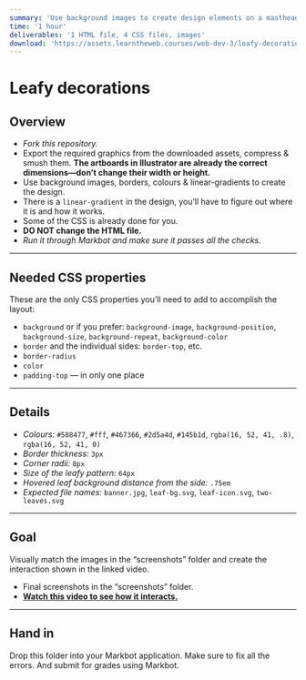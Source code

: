 ```yaml
---
summary: 'Use background images to create design elements on a masthead & banner.'
time: '1 hour'
deliverables: '1 HTML file, 4 CSS files, images'
download: 'https://assets.learntheweb.courses/web-dev-3/leafy-decorations-download.zip'
---
```


# Leafy decorations

## Overview

- *Fork this repository.*
- Export the required graphics from the downloaded assets, compress & smush them. **The artboards in Illustrator are already the correct dimensions—don’t change their width or height.**
- Use background images, borders, colours & linear-gradients to create the design.
- There is a `linear-gradient` in the design, you’ll have to figure out where it is and how it works.
- Some of the CSS is already done for you.
- **DO NOT change the HTML file.**
- *Run it through Markbot and make sure it passes all the checks.*

---

## Needed CSS properties

These are the only CSS properties you’ll need to add to accomplish the layout:

- `background` or if you prefer: `background-image`, `background-position`, `background-size`, `background-repeat`, `background-color`
- `border` and the individual sides: `border-top`, etc.
- `border-radius`
- `color`
- `padding-top` — in only one place

---

## Details

- *Colours:* `#588477`, `#fff`, `#467366`, `#2d5a4d`, `#145b1d`, `rgba(16, 52, 41, .8)`, `rgba(16, 52, 41, 0)`
- *Border thickness:* `3px`
- *Corner radii:* `8px`
- *Size of the leafy pattern:* `64px`
- *Hovered leaf background distance from the side:* `.75em`
- *Expected file names:* `banner.jpg`, `leaf-bg.svg`, `leaf-icon.svg`, `two-leaves.svg`

---

## Goal

Visually match the images in the “screenshots” folder and create the interaction shown in the linked video.

- Final screenshots in the “screenshots” folder.
- [**Watch this video to see how it interacts.**](https://videos.learntheweb.courses/playlists/web-dev-3/leafy-decorations.mp4)

---

## Hand in

Drop this folder into your Markbot application. Make sure to fix all the errors. And submit for grades using Markbot.
